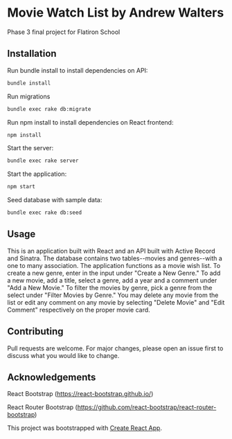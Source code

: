 # Movie Watch List by Andrew Walters

Phase 3 final project for Flatiron School

## Installation

Run bundle install to install dependencies on API:

```bash
bundle install
```

Run migrations

```bash
bundle exec rake db:migrate
```

Run npm install to install dependencies on React frontend: 

```bash
npm install
```

Start the server: 

```bash
bundle exec rake server
```

Start the application:

```bash
npm start
```

Seed database with sample data:

```bash
bundle exec rake db:seed
```

## Usage

This is an application built with React and an API built with Active Record and Sinatra. The database contains two tables--movies and genres--with a one to many association. The application functions as a movie wish list. To create a new genre, enter in the input under "Create a New Genre." To add a new movie, add a title, select a genre, add a year and a comment under "Add a New Movie." To filter the movies by genre, pick a genre from the select under "Filter Movies by Genre." You may delete any movie from the list or edit any comment on any movie by selecting "Delete Movie" and "Edit Comment" respectively on the proper movie card. 

## Contributing

Pull requests are welcome. For major changes, please open an issue first to discuss what you would like to change.

## Acknowledgements

React Bootstrap (https://react-bootstrap.github.io/)

React Router Bootstrap (https://github.com/react-bootstrap/react-router-bootstrap)

This project was bootstrapped with [Create React App](https://github.com/facebook/create-react-app).
